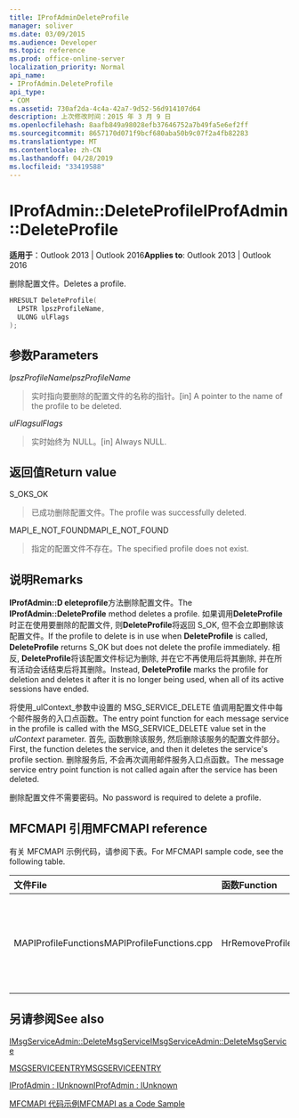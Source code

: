 ```yaml
---
title: IProfAdminDeleteProfile
manager: soliver
ms.date: 03/09/2015
ms.audience: Developer
ms.topic: reference
ms.prod: office-online-server
localization_priority: Normal
api_name:
- IProfAdmin.DeleteProfile
api_type:
- COM
ms.assetid: 730af2da-4c4a-42a7-9d52-56d914107d64
description: 上次修改时间：2015 年 3 月 9 日
ms.openlocfilehash: 8aafb849a98028efb37646752a7b49fa5e6ef2ff
ms.sourcegitcommit: 8657170d071f9bcf680aba50b9c07f2a4fb82283
ms.translationtype: MT
ms.contentlocale: zh-CN
ms.lasthandoff: 04/28/2019
ms.locfileid: "33419588"
---
```

# <a name="iprofadmindeleteprofile"></a><span data-ttu-id="7c51b-103">IProfAdmin::DeleteProfile</span><span class="sxs-lookup"><span data-stu-id="7c51b-103">IProfAdmin::DeleteProfile</span></span>

  
  
<span data-ttu-id="7c51b-104">**适用于**：Outlook 2013 | Outlook 2016</span><span class="sxs-lookup"><span data-stu-id="7c51b-104">**Applies to**: Outlook 2013 | Outlook 2016</span></span> 
  
<span data-ttu-id="7c51b-105">删除配置文件。</span><span class="sxs-lookup"><span data-stu-id="7c51b-105">Deletes a profile.</span></span>
  
```cpp
HRESULT DeleteProfile(
  LPSTR lpszProfileName,
  ULONG ulFlags
);
```

## <a name="parameters"></a><span data-ttu-id="7c51b-106">参数</span><span class="sxs-lookup"><span data-stu-id="7c51b-106">Parameters</span></span>

 <span data-ttu-id="7c51b-107">_lpszProfileName_</span><span class="sxs-lookup"><span data-stu-id="7c51b-107">_lpszProfileName_</span></span>
  
> <span data-ttu-id="7c51b-108">实时指向要删除的配置文件的名称的指针。</span><span class="sxs-lookup"><span data-stu-id="7c51b-108">[in] A pointer to the name of the profile to be deleted.</span></span>
    
 <span data-ttu-id="7c51b-109">_ulFlags_</span><span class="sxs-lookup"><span data-stu-id="7c51b-109">_ulFlags_</span></span>
  
> <span data-ttu-id="7c51b-110">实时始终为 NULL。</span><span class="sxs-lookup"><span data-stu-id="7c51b-110">[in] Always NULL.</span></span> 
    
## <a name="return-value"></a><span data-ttu-id="7c51b-111">返回值</span><span class="sxs-lookup"><span data-stu-id="7c51b-111">Return value</span></span>

<span data-ttu-id="7c51b-112">S_OK</span><span class="sxs-lookup"><span data-stu-id="7c51b-112">S_OK</span></span> 
  
> <span data-ttu-id="7c51b-113">已成功删除配置文件。</span><span class="sxs-lookup"><span data-stu-id="7c51b-113">The profile was successfully deleted.</span></span>
    
<span data-ttu-id="7c51b-114">MAPI_E_NOT_FOUND</span><span class="sxs-lookup"><span data-stu-id="7c51b-114">MAPI_E_NOT_FOUND</span></span> 
  
> <span data-ttu-id="7c51b-115">指定的配置文件不存在。</span><span class="sxs-lookup"><span data-stu-id="7c51b-115">The specified profile does not exist.</span></span>
    
## <a name="remarks"></a><span data-ttu-id="7c51b-116">说明</span><span class="sxs-lookup"><span data-stu-id="7c51b-116">Remarks</span></span>

<span data-ttu-id="7c51b-117">**IProfAdmin::D eleteprofile**方法删除配置文件。</span><span class="sxs-lookup"><span data-stu-id="7c51b-117">The **IProfAdmin::DeleteProfile** method deletes a profile.</span></span> <span data-ttu-id="7c51b-118">如果调用**DeleteProfile**时正在使用要删除的配置文件, 则**DeleteProfile**将返回 S_OK, 但不会立即删除该配置文件。</span><span class="sxs-lookup"><span data-stu-id="7c51b-118">If the profile to delete is in use when **DeleteProfile** is called, **DeleteProfile** returns S_OK but does not delete the profile immediately.</span></span> <span data-ttu-id="7c51b-119">相反, **DeleteProfile**将该配置文件标记为删除, 并在它不再使用后将其删除, 并在所有活动会话结束后将其删除。</span><span class="sxs-lookup"><span data-stu-id="7c51b-119">Instead, **DeleteProfile** marks the profile for deletion and deletes it after it is no longer being used, when all of its active sessions have ended.</span></span> 
  
<span data-ttu-id="7c51b-120">将使用_ulContext_参数中设置的 MSG_SERVICE_DELETE 值调用配置文件中每个邮件服务的入口点函数。</span><span class="sxs-lookup"><span data-stu-id="7c51b-120">The entry point function for each message service in the profile is called with the MSG_SERVICE_DELETE value set in the  _ulContext_ parameter.</span></span> <span data-ttu-id="7c51b-121">首先, 函数删除该服务, 然后删除该服务的配置文件部分。</span><span class="sxs-lookup"><span data-stu-id="7c51b-121">First, the function deletes the service, and then it deletes the service's profile section.</span></span> <span data-ttu-id="7c51b-122">删除服务后, 不会再次调用邮件服务入口点函数。</span><span class="sxs-lookup"><span data-stu-id="7c51b-122">The message service entry point function is not called again after the service has been deleted.</span></span> 
  
<span data-ttu-id="7c51b-123">删除配置文件不需要密码。</span><span class="sxs-lookup"><span data-stu-id="7c51b-123">No password is required to delete a profile.</span></span>
  
## <a name="mfcmapi-reference"></a><span data-ttu-id="7c51b-124">MFCMAPI 引用</span><span class="sxs-lookup"><span data-stu-id="7c51b-124">MFCMAPI reference</span></span>

<span data-ttu-id="7c51b-125">有关 MFCMAPI 示例代码，请参阅下表。</span><span class="sxs-lookup"><span data-stu-id="7c51b-125">For MFCMAPI sample code, see the following table.</span></span>
  
|<span data-ttu-id="7c51b-126">**文件**</span><span class="sxs-lookup"><span data-stu-id="7c51b-126">**File**</span></span>|<span data-ttu-id="7c51b-127">**函数**</span><span class="sxs-lookup"><span data-stu-id="7c51b-127">**Function**</span></span>|<span data-ttu-id="7c51b-128">**备注**</span><span class="sxs-lookup"><span data-stu-id="7c51b-128">**Comment**</span></span>|
|:-----|:-----|:-----|
|<span data-ttu-id="7c51b-129">MAPIProfileFunctions</span><span class="sxs-lookup"><span data-stu-id="7c51b-129">MAPIProfileFunctions.cpp</span></span>  <br/> |<span data-ttu-id="7c51b-130">HrRemoveProfile</span><span class="sxs-lookup"><span data-stu-id="7c51b-130">HrRemoveProfile</span></span>  <br/> |<span data-ttu-id="7c51b-131">MFCMAPI 使用**IProfAdmin::D eleteprofile**方法删除选定的配置文件。</span><span class="sxs-lookup"><span data-stu-id="7c51b-131">MFCMAPI uses the **IProfAdmin::DeleteProfile** method to delete the selected profile.</span></span>  <br/> |
   
## <a name="see-also"></a><span data-ttu-id="7c51b-132">另请参阅</span><span class="sxs-lookup"><span data-stu-id="7c51b-132">See also</span></span>



[<span data-ttu-id="7c51b-133">IMsgServiceAdmin::DeleteMsgService</span><span class="sxs-lookup"><span data-stu-id="7c51b-133">IMsgServiceAdmin::DeleteMsgService</span></span>](imsgserviceadmin-deletemsgservice.md)
  
[<span data-ttu-id="7c51b-134">MSGSERVICEENTRY</span><span class="sxs-lookup"><span data-stu-id="7c51b-134">MSGSERVICEENTRY</span></span>](msgserviceentry.md)
  
[<span data-ttu-id="7c51b-135">IProfAdmin : IUnknown</span><span class="sxs-lookup"><span data-stu-id="7c51b-135">IProfAdmin : IUnknown</span></span>](iprofadminiunknown.md)


[<span data-ttu-id="7c51b-136">MFCMAPI 代码示例</span><span class="sxs-lookup"><span data-stu-id="7c51b-136">MFCMAPI as a Code Sample</span></span>](mfcmapi-as-a-code-sample.md)

